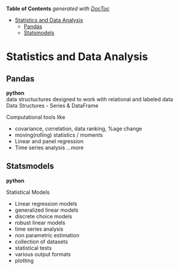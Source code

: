 **Table of Contents**  *generated with [DocToc](http://doctoc.herokuapp.com/)*

- [Statistics and Data Analysis](#statistics-and-data-analysis)
	- [Pandas](#pandas)
	- [Statsmodels](#statsmodels)

Statistics and Data Analysis
============================

Pandas
------
__python__  
data structuctures designed to work with relational and labeled data  
Data Structures - Series & DataFrame  

Computational tools like
  - covariance, correlation, data ranking, %age change
  - moving(rolling) statistics / moments
  - Linear and panel regression
  - Time series analysis
...more

Statsmodels
-----------
__python__  

Statistical Models
  - Linear regression models
  - generalized linear models
  - discrete choice models
  - robust linear models
  - time series analysis
  - non parametric estimation
  - collection of datasets
  - statistical tests
  - various output formats
  - plotting